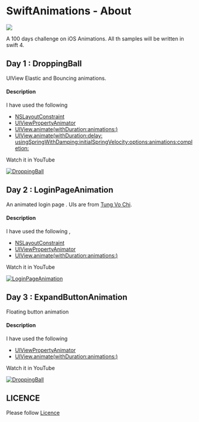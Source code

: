 # SwiftAnimations - About

[![](https://img.shields.io/badge/-Swift%204-green.svg)](https://github.com/AnanthaKrish/SwiftAnimations)


A 100 days challenge on iOS Animations. All th samples will be written in swift 4. 


## Day 1 : DroppingBall 

  UIView Elastic and Bouncing animations.

#### Description

  I have used the following 

  - [NSLayoutConstraint](https://developer.apple.com/documentation/uikit/nslayoutconstraint)
  - [UIViewPropertyAnimator](https://developer.apple.com/documentation/uikit/uiviewpropertyanimator)
  - [UIView.animate(withDuration:animations:)](https://developer.apple.com/documentation/uikit/uiview/1622418-animate)
  - [UIView.animate(withDuration:delay: usingSpringWithDamping:initialSpringVelocity:options:animations:completion:](https://developer.apple.com/documentation/uikit/uiview/1622594-animatewithduration)

Watch it in YouTube 

  [![DroppingBall](https://github.com/AnanthaKrish/SwiftAnimations/blob/master/Day%201%20-%20DroppingBall/image/droppingball.png)](https://www.youtube.com/watch?v=DEpWPC3EOhI&feature=youtu.be)


## Day 2 : LoginPageAnimation 

  An animated login page . UIs are from [Tung Vo Chi](https://www.behance.net/gallery/57579249/Moon-heart-Mobile-app-social-images-sharing).

#### Description

  
 I have used the following ,

 - [NSLayoutConstraint](https://developer.apple.com/documentation/uikit/nslayoutconstraint)
 - [UIViewPropertyAnimator](https://developer.apple.com/documentation/uikit/uiviewpropertyanimator)
 - [UIView.animate(withDuration:animations:)](https://developer.apple.com/documentation/uikit/uiview/1622418-animate)

  
  Watch it in YouTube 

  [![LoginPageAnimation](https://github.com/AnanthaKrish/SwiftAnimations/blob/master/Day%202%20-%20LoginPageAnimation/image/loginpageanim.png)](https://www.youtube.com/watch?v=zLZ_MkKMEpI&feature=youtu.be)



## Day 3 : ExpandButtonAnimation

Floating button animation

#### Description

  I have used the following 

  - [UIViewPropertyAnimator](https://developer.apple.com/documentation/uikit/uiviewpropertyanimator)
  - [UIView.animate(withDuration:animations:)](https://developer.apple.com/documentation/uikit/uiview/1622418-animate)


  Watch it in YouTube 

  [![DroppingBall](https://github.com/AnanthaKrish/SwiftAnimations/blob/master/Day%203%20-%20ExpandButtonAnimation/images/ExpandButtonAnimation.png)](https://www.youtube.com/watch?v=Uxg5elN8MGw&feature=youtu.be)



## LICENCE

  Please follow [Licence](https://github.com/AnanthaKrish/SwiftAnimations/blob/master/LICENSE)